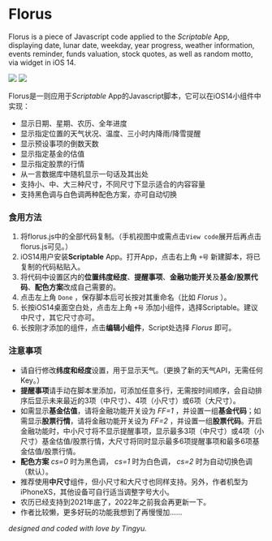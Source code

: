 # Florus

Florus is a piece of Javascript code applied to the *Scriptable* App, displaying date, lunar date, weekday, year progress, weather information, events reminder, funds valuation, stock quotes, as well as random motto, via widget in iOS 14.

![](https://wt365.github.io/lib/florus/screenshot1.jpg)
![](https://wt365.github.io/lib/florus/screenshot2.jpg)

Florus是一则应用于*Scriptable* App的Javascript脚本，它可以在iOS14小组件中实现：

* 显示日期、星期、农历、全年进度
* 显示指定位置的天气状况、温度、三小时内降雨/降雪提醒
* 显示预设事项的倒数天数
* 显示指定基金的估值
* 显示指定股票的行情
* 从一言数据库中随机显示一句话及其出处
* 支持小、中、大三种尺寸，不同尺寸下显示适合的内容容量
* 支持黑色调与白色调两种配色方案，亦可自动切换

### 食用方法

1. 将florus.js中的全部代码复制。（手机视图中或需点击`View code`展开后再点击florus.js可见。）
2. iOS14用户安装**Scriptable** App。打开App，点击右上角 `+号` 新建脚本，将已复制的代码粘贴入。
3. 将代码中设置区内的**位置纬度经度**、**提醒事项**、**金融功能开关**及**基金/股票代码**、**配色方案**改成自己需要的。
4. 点击左上角 `Done` ，保存脚本后可长按对其重命名（比如 *Florus* ）。
5. 长按iOS14桌面空白处，点击左上角 `+号` 添加小组件，选择Scriptable。建议中尺寸，其它尺寸亦可。
6. 长按刚才添加的组件，点击**编辑小组件**，Script处选择 *Florus* 即可。

### 注意事项

* 请自行修改**纬度和经度**设置，用于显示天气。（更换了新的天气API，无需任何Key。）
* **提醒事项**请手动在脚本里添加，可添加任意多行，无需按时间顺序，会自动排序后显示未来最近的3项（中尺寸）、4项（小尺寸）或6项（大尺寸）。
* 如需显示**基金估值**，请将金融功能开关设为 *FF=1* ，并设置一组**基金代码**；如需显示**股票行情**，请将金融功能开关设为 *FF=2* ，并设置一组**股票代码**。开启金融功能时，中小尺寸将不显示提醒事项，显示最多3项（中尺寸）或4项（小尺寸）基金估值/股票行情，大尺寸将同时显示最多6项提醒事项和最多6项基金估值/股票行情。
* **配色方案** *cs=0* 时为黑色调， *cs=1* 时为白色调， *cs=2* 时为自动切换色调（默认）。
* 推荐使用**中尺寸**组件，但小尺寸和大尺寸也同样支持。另外，作者机型为iPhoneXS，其他设备可自行适当调整字号大小。
* 农历已经支持到2021年底了，2022年之前我会再更新一下。
* 作者比较懒，更多好玩的功能我想到了再慢慢加……

*designed and coded with love by Tingyu.*
